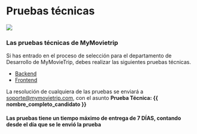 # Pruebas técnicas
![](https://firebasestorage.googleapis.com/v0/b/mymovietrip-live.appspot.com/o/header-logo.png?alt=media&token=52f6918f-6e9c-4a28-9186-42e153a07a9b)

### Las pruebas técnicas de MyMovietrip

Si has entrado en el proceso de selección para el departamento de Desarrollo de MyMovieTrip, debes realizar las siguientes pruebas técnicas.

- [Backend](./backend/README.md)
- [Frontend](./frontend/README.md)


La resolución de cualquiera de las pruebas se enviará a soporte@mymovietrip.com, con el asunto **Prueba Técnica: {{ nombre_completo_candidato }}**

#### Las pruebas tiene un tiempo máximo de entrega de 7 DÍAS, contando desde el día que se le envió la prueba
